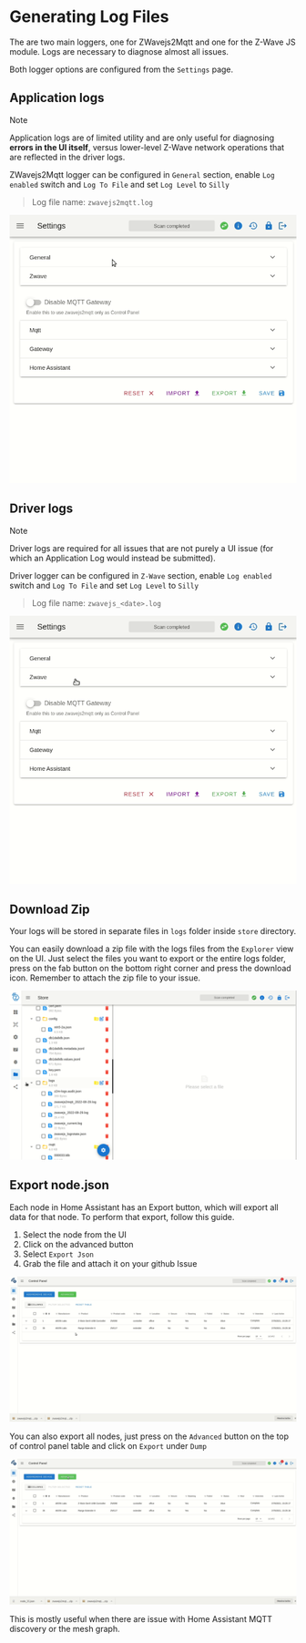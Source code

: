 # Generating Log Files

The are two main loggers, one for ZWavejs2Mqtt and one for the Z-Wave JS module. Logs are necessary to diagnose almost all issues.

Both logger options are configured from the `Settings` page.

## Application logs

> [!NOTE]
> Application logs are of limited utility and are only useful for diagnosing **errors in the UI itself**, versus lower-level Z-Wave network operations that are reflected in the driver logs.

ZWavejs2Mqtt logger can be configured in `General` section, enable `Log enabled` switch and `Log To File` and set `Log Level` to `Silly`

> Log file name: `zwavejs2mqtt.log`

![Enable logging](../_images/log_z2m.gif)

## Driver logs

> [!NOTE]
> Driver logs are required for all issues that are not purely a UI issue (for which an Application Log would instead be submitted).

Driver logger can be configured in `Z-Wave` section, enable `Log enabled` switch and `Log To File` and set `Log Level` to `Silly`

> Log file name: `zwavejs_<date>.log`

![Enable logging](../_images/log_zjs.gif)

## Download Zip

Your logs will be stored in separate files in `logs` folder inside `store` directory.

You can easily download a zip file with the logs files from the `Explorer` view on the UI. Just select the files you want to export or the entire logs folder, press on the fab button on the bottom right corner and press the download icon. Remember to attach the zip file to your issue.

![Enable logging](../_images/download_zip.gif)

## Export node.json

Each node in Home Assistant has an Export button, which will export all data for that node. To perform that export, follow this guide.

1. Select the node from the UI
2. Click on the advanced button
3. Select `Export Json`
4. Grab the file and attach it on your github Issue

![Export node](../_images/export_node.gif)

You can also export all nodes, just press on the `Advanced` button on the top of control panel table and click on `Export` under `Dump`

![Dump nodes](../_images/nodes_dump.gif)

This is mostly useful when there are issue with Home Assistant MQTT discovery or the mesh graph.

